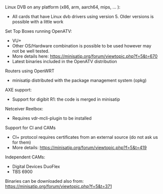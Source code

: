 
Linux DVB on any platform (x86, arm, aarch64, mips, ... ):
- All cards that have Linux dvb drivers using version 5. Older versions is possible with a little work

Set Top Boxes running OpenATV:
- VU+
- Other OS/Hardware combination is possible to be used however may not be well tested.
- More details here: https://minisatip.org/forum/viewtopic.php?f=5&t=670
- Latest binaries included in the OpenATV distribution

Routers using OpenWRT
- minisatip distributed with the package management system (opkg)

AXE support:
- Support for digibit R1: the code is merged in minisatip

Netceiver Reelbox:
- Requires vdr-mcli-plugin to be installed

Support for CI and CAMs
- CI+ protocol requires certificates from an external source (do not ask us for them)
- More details: https://minisatip.org/forum/viewtopic.php?f=5&t=419

Independent CAMs:
- Digital Devices DuoFlex
- TBS 6900

Binaries can be downloaded also from: https://minisatip.org/forum/viewtopic.php?f=5&t=371
